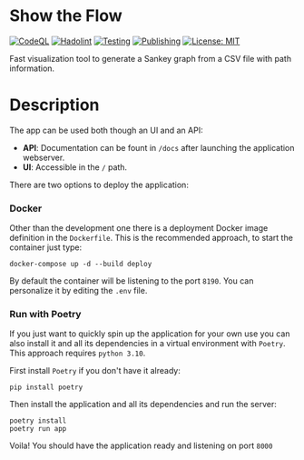 # Show the Flow

[![CodeQL](https://github.com/Dethon/show-the-flow/actions/workflows/codeql.yml/badge.svg?branch=master)](https://github.com/Dethon/show-the-flow/actions/workflows/codeql.yml)
[![Hadolint](https://github.com/Dethon/show-the-flow/actions/workflows/hadolint.yml/badge.svg?branch=master)](https://github.com/Dethon/show-the-flow/actions/workflows/hadolint.yml)
[![Testing](https://github.com/Dethon/show-the-flow/actions/workflows/testing.yml/badge.svg?branch=master)](https://github.com/Dethon/show-the-flow/actions/workflows/testing.yml)
[![Publishing](https://github.com/Dethon/show-the-flow/actions/workflows/publishing.yml/badge.svg?branch=master)](https://github.com/Dethon/show-the-flow/actions/workflows/publishing.yml)
[![License: MIT](https://img.shields.io/github/license/Dethon/show-the-flow)](https://github.com/Dethon/show-the-flow/blob/master/LICENSE)

Fast visualization tool to generate a Sankey graph from a CSV file with path information.

# Description

The app can be used both though an UI and an API:
* **API**: Documentation can be fount in `/docs` after launching the application webserver.
* **UI**: Accessible in the `/` path.

There are two options to deploy the application:

### Docker

Other than the development one there is a deployment Docker image definition in the `Dockerfile`. This is the recommended approach, to start the container just type:
```
docker-compose up -d --build deploy
``` 
By default the container will be listening to the port `8190`. You can personalize it by editing the `.env` file.

### Run with Poetry

If you just want to quickly spin up the application for your own use you can also install it and all its dependencies in a virtual environment with `Poetry`. This approach requires `python 3.10`.

First install `Poetry` if you don't have it already:
```
pip install poetry
```
Then install the application and all its dependencies and run the server:
```
poetry install
poetry run app
```
Voila! You should have the application ready and listening on port `8000`
